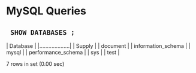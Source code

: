 # MySQL Queries

## ``` SHOW DATABASES ;```


| Database           |
|....................|
| Supply             |
| document           |
| information_schema |
| mysql              |
| performance_schema |
| sys                |
| test               |

7 rows in set (0.00 sec)






